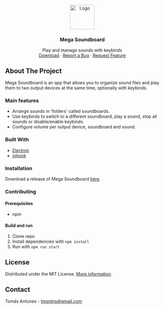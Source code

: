 <!-- PROJECT LOGO -->
<p align="center">
  <img src="res/icon.ico" alt="Logo" width="80" height="80">
  <h3 align="center">Mega Soundboard</h3>

  <p align="center">
    Play and manage sounds with keybinds
    <br/>
    <a href="https://github.com/Tom4nt/Mega-Soundboard/releases">Download</a>
    ·
    <a href="https://github.com/Tom4nt/Mega-Soundboard/issues/new?assignees=&labels=bug&template=bug_report.md&title=">Report a Bug</a>
    ·
    <a href="https://github.com/Tom4nt/Mega-Soundboard/discussions?discussions_q=category%3AIdeas">Request Feature</a>
  </p>
</p>

<!-- ABOUT THE PROJECT -->
## About The Project
Mega Soundboard is an app that allows you to organize sound files and play them to two output devices at the same time, optionally with keybinds.

### Main features
* Arrange sounds in 'folders' called soundboards.
* Use keybinds to switch to a different soundboard, play a sound, stop all sounds or disable/enable keybinds.
* Configure volume per output device, soundboard and sound.

### Built With
* [Electron](https://www.electronjs.org/)
* [iohook](https://wilix-team.github.io/iohook/)

### Installation
Download a release of Mega Soundboard [here](https://github.com/Tom4nt/Mega-Soundboard/releases).

### Contributing
#### Prerequisites
* npm
#### Build and run
1. Clone repo
2. Install dependencies with `npm install`
3. Run with `npm run start`


<!-- LICENSE -->
## License
Distributed under the MIT License. [More information](https://github.com/Tom4nt/Mega-Soundboard/blob/master/LICENSE).


<!-- CONTACT -->
## Contact

Tomás Antunes - tmsntns@gmail.com

